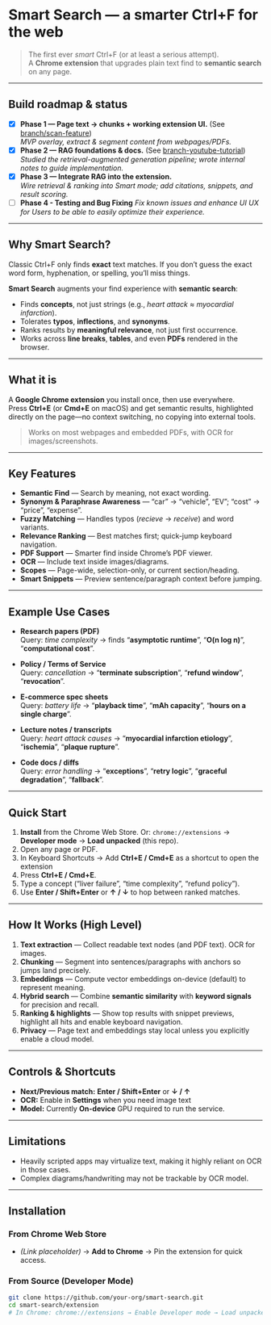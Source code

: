 # Smart Search — a smarter Ctrl+F for the web

> The first ever *smart* Ctrl+F (or at least a serious attempt).  
> A **Chrome extension** that upgrades plain text find to **semantic search** on any page.

---

## Build roadmap & status

- [x] **Phase 1 — Page text → chunks + working extension UI.** (See [branch/scan-feature](https://github.com/abhatia2003/smart-search-personal-project/tree/branch/scan-feature))   
  _MVP overlay, extract & segment content from webpages/PDFs._
- [x] **Phase 2 — RAG foundations & docs.**  (See [branch-youtube-tutorial](https://github.com/abhatia2003/smart-search-personal-project/tree/branch-youtube-tutorial))
  _Studied the retrieval-augmented generation pipeline; wrote internal notes to guide implementation._
- [x] **Phase 3 — Integrate RAG into the extension.**  
  _Wire retrieval & ranking into Smart mode; add citations, snippets, and result scoring._
- [ ] **Phase 4 - Testing and Bug Fixing**
  _Fix known issues and enhance UI UX for Users to be able to easily optimize their experience._

---

## Why Smart Search?

Classic Ctrl+F only finds **exact** text matches. If you don’t guess the exact word form, hyphenation, or spelling, you’ll miss things.

**Smart Search** augments your find experience with **semantic search**:
- Finds **concepts**, not just strings (e.g., *heart attack* ≈ *myocardial infarction*).
- Tolerates **typos**, **inflections**, and **synonyms**.
- Ranks results by **meaningful relevance**, not just first occurrence.
- Works across **line breaks**, **tables**, and even **PDFs** rendered in the browser.

---

## What it is

A **Google Chrome extension** you install once, then use everywhere.  
Press **Ctrl+E** (or **Cmd+E** on macOS) and get semantic results, highlighted directly on the page—no context switching, no copying into external tools.

> Works on most webpages and embedded PDFs, with OCR for images/screenshots.

---

## Key Features

- **Semantic Find** — Search by meaning, not exact wording.  
- **Synonym & Paraphrase Awareness** — “car” → “vehicle”, “EV”; “cost” → “price”, “expense”.  
- **Fuzzy Matching** — Handles typos (*recieve* → *receive*) and word variants.  
- **Relevance Ranking** — Best matches first; quick-jump keyboard navigation.  
- **PDF Support** — Smarter find inside Chrome’s PDF viewer.  
- **OCR** — Include text inside images/diagrams.  
- **Scopes** — Page-wide, selection-only, or current section/heading.  
- **Smart Snippets** — Preview sentence/paragraph context before jumping.  

---

## Example Use Cases

- **Research papers (PDF)**  
  Query: *time complexity* → finds “**asymptotic runtime**”, “**O(n log n)**”, “**computational cost**”.

- **Policy / Terms of Service**  
  Query: *cancellation* → “**terminate subscription**”, “**refund window**”, “**revocation**”.

- **E-commerce spec sheets**  
  Query: *battery life* → “**playback time**”, “**mAh capacity**”, “**hours on a single charge**”.

- **Lecture notes / transcripts**  
  Query: *heart attack causes* → “**myocardial infarction etiology**”, “**ischemia**”, “**plaque rupture**”.

- **Code docs / diffs**  
  Query: *error handling* → “**exceptions**”, “**retry logic**”, “**graceful degradation**”, “**fallback**”.

---

## Quick Start

1. **Install** from the Chrome Web Store. 
   Or: `chrome://extensions` → **Developer mode** → **Load unpacked** (this repo).  
2. Open any page or PDF. 
3. In Keyboard Shortcuts → Add **Ctrl+E / Cmd+E** as a shortcut to open the extension
4. Press **Ctrl+E / Cmd+E**.  
5. Type a concept (“liver failure”, “time complexity”, “refund policy”).  
6. Use **Enter / Shift+Enter** or **↑ / ↓** to hop between ranked matches.

---

## How It Works (High Level)

1. **Text extraction** — Collect readable text nodes (and PDF text). OCR for images.  
2. **Chunking** — Segment into sentences/paragraphs with anchors so jumps land precisely.  
3. **Embeddings** — Compute vector embeddings on-device (default) to represent meaning.  
4. **Hybrid search** — Combine **semantic similarity** with **keyword signals** for precision and recall.  
5. **Ranking & highlights** — Show top results with snippet previews, highlight all hits and enable keyboard navigation.  
6. **Privacy** — Page text and embeddings stay local unless you explicitly enable a cloud model.

---

## Controls & Shortcuts

- **Next/Previous match:** **Enter / Shift+Enter** or **↓ / ↑**    
- **OCR:** Enable in **Settings** when you need image text  
- **Model:** Currently **On-device** GPU required to run the service.

---

## Limitations

- Heavily scripted apps may virtualize text, making it highly reliant on OCR in those cases. 
- Complex diagrams/handwriting may not be trackable by OCR model.

---

## Installation

### From Chrome Web Store
- *(Link placeholder)* → **Add to Chrome** → Pin the extension for quick access.

### From Source (Developer Mode)
```bash
git clone https://github.com/your-org/smart-search.git
cd smart-search/extension
# In Chrome: chrome://extensions → Enable Developer mode → Load unpacked → select this folder
